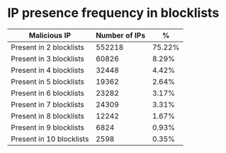 # IP presence frequency in blocklists
| Malicious IP | Number of IPs | % |
|----|----|----|
| Present in 2 blocklists | 552218 | 75.22% |
| Present in 3 blocklists | 60826 | 8.29% |
| Present in 4 blocklists | 32448 | 4.42% |
| Present in 5 blocklists | 19362 | 2.64% |
| Present in 6 blocklists | 23282 | 3.17% |
| Present in 7 blocklists | 24309 | 3.31% |
| Present in 8 blocklists | 12242 | 1.67% |
| Present in 9 blocklists | 6824 | 0.93% |
| Present in 10 blocklists | 2598 | 0.35% |
